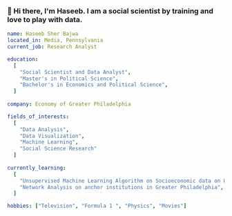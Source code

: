 ### 👋 Hi there, I'm Haseeb. I am a social scientist by training and love to play with data.

<!--
**hbajwa1/hbajwa1** is a ✨ _special_ ✨ repository because its `README.md` (this file) appears on your GitHub profile.

Here are some ideas to get you started:

- 🔭 I’m currently working on ...
- 🌱 I’m currently learning ...
- 👯 I’m looking to collaborate on ...
- 🤔 I’m looking for help with ...
- 💬 Ask me about ...
- 📫 How to reach me: ...
- 😄 Pronouns: ...
- ⚡ Fun fact: ...
-->

```yaml
name: Haseeb Sher Bajwa
located_in: Media, Pennsylvania
current_job: Research Analyst

education:
  [
    "Social Scientist and Data Analyst",
    "Master's in Political Science",
    "Bachelor's in Economics and Political Science",
  ]
  
company: Economy of Greater Philadelphia

fields_of_interests:
  [
    "Data Analysis",
    "Data Visualization",
    "Machine Learning",
    "Social Science Research"
  ]
  
currently_learning: 
  [
    "Unsupervised Machine Learning Algorithm on Socioeconomic data on U.S. counties",
    "Network Analysis on anchor institutions in Greater Philadelphia",
  ]

hobbies: ["Television", "Formula 1 ", "Physics", "Movies"]
```
